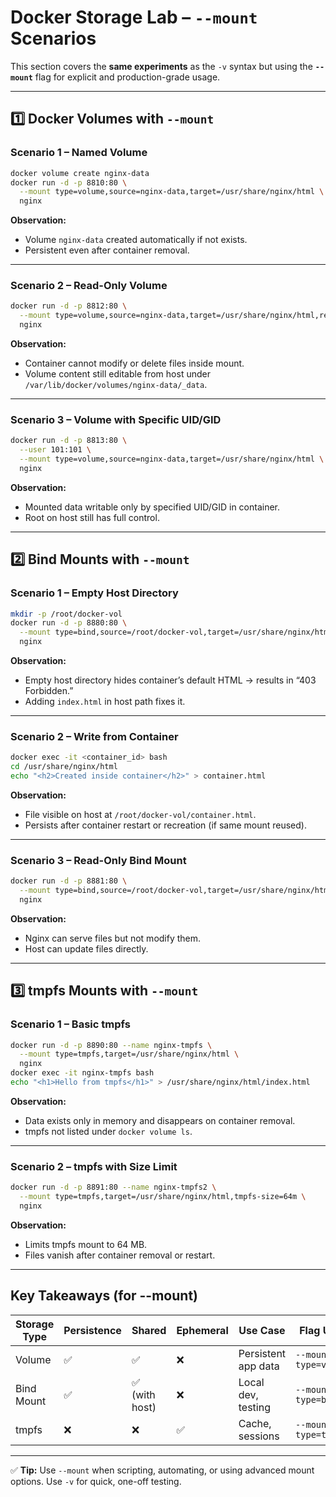 # Docker Storage Lab – `--mount` Scenarios

This section covers the **same experiments** as the `-v` syntax but using the **`--mount`** flag for explicit and production-grade usage.

---

## 1️⃣ Docker Volumes with `--mount`

### **Scenario 1 – Named Volume**

```bash
docker volume create nginx-data
docker run -d -p 8810:80 \
  --mount type=volume,source=nginx-data,target=/usr/share/nginx/html \
  nginx
```

**Observation:**

* Volume `nginx-data` created automatically if not exists.
* Persistent even after container removal.

---

### **Scenario 2 – Read-Only Volume**

```bash
docker run -d -p 8812:80 \
  --mount type=volume,source=nginx-data,target=/usr/share/nginx/html,readonly \
  nginx
```

**Observation:**

* Container cannot modify or delete files inside mount.
* Volume content still editable from host under `/var/lib/docker/volumes/nginx-data/_data`.

---

### **Scenario 3 – Volume with Specific UID/GID**

```bash
docker run -d -p 8813:80 \
  --user 101:101 \
  --mount type=volume,source=nginx-data,target=/usr/share/nginx/html \
  nginx
```

**Observation:**

* Mounted data writable only by specified UID/GID in container.
* Root on host still has full control.

---

## 2️⃣ Bind Mounts with `--mount`

### **Scenario 1 – Empty Host Directory**

```bash
mkdir -p /root/docker-vol
docker run -d -p 8880:80 \
  --mount type=bind,source=/root/docker-vol,target=/usr/share/nginx/html \
  nginx
```

**Observation:**

* Empty host directory hides container’s default HTML → results in “403 Forbidden.”
* Adding `index.html` in host path fixes it.

---

### **Scenario 2 – Write from Container**

```bash
docker exec -it <container_id> bash
cd /usr/share/nginx/html
echo "<h2>Created inside container</h2>" > container.html
```

**Observation:**

* File visible on host at `/root/docker-vol/container.html`.
* Persists after container restart or recreation (if same mount reused).

---

### **Scenario 3 – Read-Only Bind Mount**

```bash
docker run -d -p 8881:80 \
  --mount type=bind,source=/root/docker-vol,target=/usr/share/nginx/html,readonly \
  nginx
```

**Observation:**

* Nginx can serve files but not modify them.
* Host can update files directly.

---

## 3️⃣ tmpfs Mounts with `--mount`

### **Scenario 1 – Basic tmpfs**

```bash
docker run -d -p 8890:80 --name nginx-tmpfs \
  --mount type=tmpfs,target=/usr/share/nginx/html \
  nginx
docker exec -it nginx-tmpfs bash
echo "<h1>Hello from tmpfs</h1>" > /usr/share/nginx/html/index.html
```

**Observation:**

* Data exists only in memory and disappears on container removal.
* tmpfs not listed under `docker volume ls`.

---

### **Scenario 2 – tmpfs with Size Limit**

```bash
docker run -d -p 8891:80 --name nginx-tmpfs2 \
  --mount type=tmpfs,target=/usr/share/nginx/html,tmpfs-size=64m \
  nginx
```

**Observation:**

* Limits tmpfs mount to 64 MB.
* Files vanish after container removal or restart.

---

## **Key Takeaways (for --mount)**

| Storage Type | Persistence | Shared        | Ephemeral | Use Case            | Flag Used             |
| ------------ | ----------- | ------------- | --------- | ------------------- | --------------------- |
| Volume       | ✅           | ✅             | ❌         | Persistent app data | `--mount type=volume` |
| Bind Mount   | ✅           | ✅ (with host) | ❌         | Local dev, testing  | `--mount type=bind`   |
| tmpfs        | ❌           | ❌             | ✅         | Cache, sessions     | `--mount type=tmpfs`  |

---

✅ **Tip:**
Use `--mount` when scripting, automating, or using advanced mount options.
Use `-v` for quick, one-off testing.
